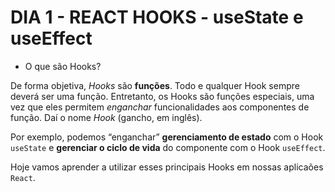 # DIA 1 - REACT HOOKS - useState e useEffect

* O que são Hooks?

De forma objetiva, *Hooks* são **funções**. Todo e qualquer Hook sempre deverá ser uma função. Entretanto, os Hooks são funções especiais, uma vez que eles permitem *enganchar* funcionalidades aos componentes de função. Daí o nome *Hook* (gancho, em inglês).

Por exemplo, podemos “enganchar” **gerenciamento de estado** com o Hook `useState` e **gerenciar o ciclo de vida** do componente com o Hook `useEffect`.

Hoje vamos aprender a utilizar esses principais Hooks em nossas aplicaões `React`.